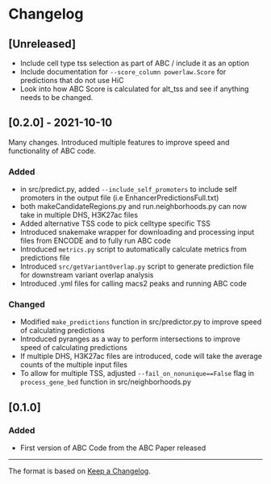 # Changelog
## [Unreleased]
- Include cell type tss selection as part of ABC / include it as an option
- Include documentation for `--score_column powerlaw.Score` for predictions that do not use HiC
- Look into how ABC Score is calculated for alt_tss and see if anything needs to be changed.

## [0.2.0] - 2021-10-10

Many changes. Introduced multiple features to improve speed and functionality of ABC code. 

### Added
- in src/predict.py, added `--include_self_promoters` to include self promoters in the output file (i.e EnhancerPredictionsFull.txt)
- both makeCandidateRegions.py and run.neighborhoods.py can now take in multiple DHS, H3K27ac files 
- Added alternative TSS code to pick celltype specific TSS 
- Introduced snakemake wrapper for downloading and processing input files from ENCODE and to fully run ABC code
- Introduced `metrics.py` script to automatically calculate metrics from predictions file 
- Introduced `src/getVariantOverlap.py` script to generate prediction file for downstream variant overlap analysis
- Introduced .yml files for calling macs2 peaks and running ABC code

### Changed
- Modified `make_predictions` function in src/predictor.py to improve speed of calculating predictions
- Introduced pyranges as a way to perform intersections to improve speed of calculating predictions
- If multiple DHS, H3K27ac files are introduced, code will take the average counts of the multiple input files
- To allow for multiple TSS, adjusted `--fail_on_nonunique==False` flag in `process_gene_bed` function in src/neighborhoods.py 

## [0.1.0]
### Added
- First version of ABC Code from the ABC Paper released

--- 
The format is based on [Keep a Changelog](https://keepachangelog.com/en/1.0.0/).

